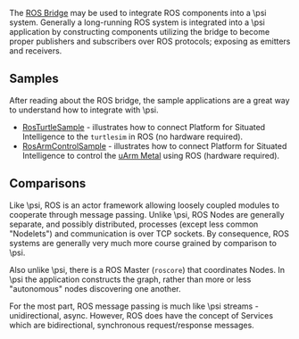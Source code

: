 The [ROS Bridge](https://github.com/Microsoft/psi/tree/master/Sources/Integrations/ROS/Microsoft.Psi.ROS) may be used to integrate ROS components into a \\psi system.
Generally a long-running ROS system is integrated into a \\psi application by constructing components utilizing the bridge to become proper publishers and subscribers over ROS protocols; exposing as emitters and receivers.

## Samples

After reading about the ROS bridge, the sample applications are a great way to understand how to integrate with \\psi.

* [RosTurtleSample](https://github.com/Microsoft/psi-samples/blob/main/Samples/RosTurtleSample) - illustrates how to connect Platform for Situated Intelligence to the `turtlesim` in ROS (no hardware required).
* [RosArmControlSample](https://github.com/Microsoft/psi-samples/blob/main/Samples/RosArmControlSample) - illustrates how to connect Platform for Situated Intelligence to control the [uArm Metal](http://ufactory.cc/#/en/uarm1) using ROS (hardware required).

## Comparisons

Like \\psi, ROS is an actor framework allowing loosely coupled modules to cooperate through message passing.
Unlike \\psi, ROS Nodes are generally separate, and possibly distributed, processes (except less common "Nodelets") and communication is over TCP sockets.
By consequence, ROS systems are generally very much more course grained by comparison to \\psi.

Also unlike \\psi, there is a ROS Master (`roscore`) that coordinates Nodes. In \\psi the application constructs the graph, rather than more or less "autonomous" nodes discovering one another.

For the most part, ROS message passing is much like \\psi streams - unidirectional, async.
However, ROS does have the concept of Services which are bidirectional, synchronous request/response messages.